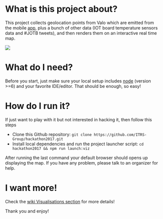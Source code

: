 
# What is this project about?

This project collects geolocation points from Valo which are emitted from the mobile [app](https://github.com/ITRS-Group/hackathon2017/tree/master/valo/src/mobile_app_js/ValoExample), plus a bunch of other data (IOT board temperature sensors data and #JOTB tweets), and then renders them on an interactive real time map.  

![](https://github.com/ITRS-Group/hackathon2017/blob/master/valo/src/visualizations_js/docs/assets/preview.gif)

# What do I need?

Before you start, just make sure your local setup includes [node](https://nodejs.org/en/) (version >=6) and your favorite IDE/editor. That should be enough, so easy!

# How do I run it?

If just want to play with it but not interested in hacking it, then follow this steps

- Clone this Github repository: `git clone https://github.com/ITRS-Group/hackathon2017.git`
- Install local dependencies and run the project launcher script: `cd hackathon2017 && npm run launch:viz`

After running the last command your default browser should opens up displaying the map.
If you have any problem, please talk to an organizer for help.

# I want more!

Check the [wiki Visualisations section](https://github.com/ITRS-Group/hackathon2017/wiki/Visualisations) for more details!

Thank you and enjoy!
